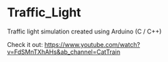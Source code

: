 # Traffic_Light
 Traffic light simulation created using Arduino (C / C++)

Check it out:
https://www.youtube.com/watch?v=FdSMnTXhAHs&ab_channel=CatTrain